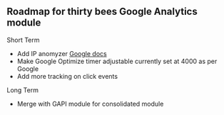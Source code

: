 ## Roadmap for thirty bees Google Analytics module

Short Term

* Add IP anomyzer [Google docs](https://developers.google.com/analytics/devguides/collection/analyticsjs/field-reference#anonymizeIp)
* Make Google Optimize timer adjustable currently set at 4000 as per Google
* Add more tracking on click events

Long Term

* Merge with GAPI module for consolidated module